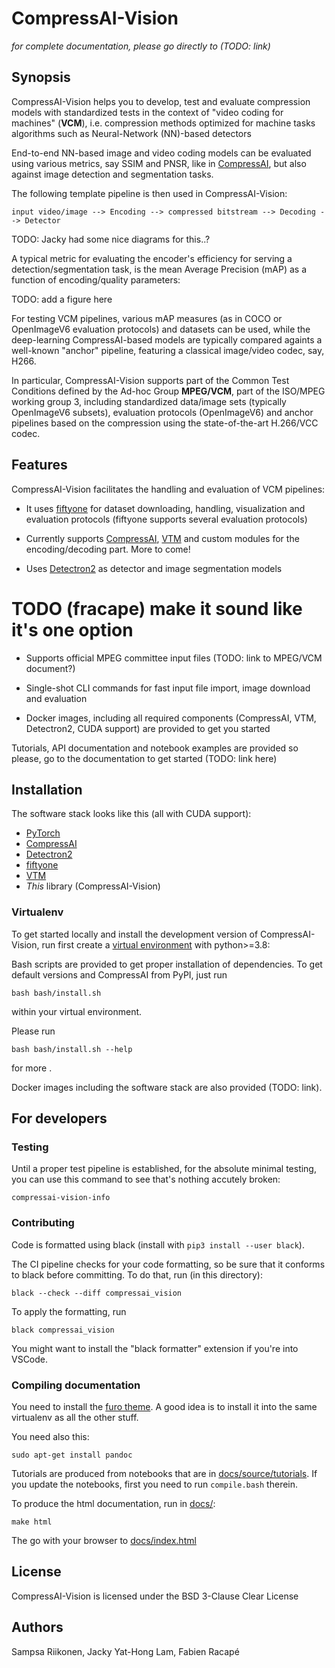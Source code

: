 # CompressAI-Vision

*for complete documentation, please go directly to (TODO: link)*

## Synopsis

CompressAI-Vision helps you to develop, test and evaluate compression models with standardized tests in the context of "video coding for machines" (**VCM**), i.e. compression methods optimized for machine tasks algorithms such as Neural-Network (NN)-based detectors

End-to-end NN-based image and video coding models can be evaluated using various metrics, say SSIM and PNSR, like in [CompressAI](https://interdigitalinc.github.io/CompressAI), but also against image detection and segmentation tasks.

The following template pipeline is then used in CompressAI-Vision:

```
input video/image --> Encoding --> compressed bitstream --> Decoding --> Detector
```

TODO: Jacky had some nice diagrams for this..?

A typical metric for evaluating the encoder's efficiency for serving a detection/segmentation task, is the mean Average Precision (mAP) as a function of encoding/quality parameters:

TODO: add a figure here

For testing VCM pipelines, various mAP measures (as in COCO or OpenImageV6 evaluation protocols) and datasets can be used, while the deep-learning CompressAI-based models are typically compared againts a well-known "anchor" pipeline, featuring a classical image/video codec, say, H266.

In particular, CompressAI-Vision supports part of the Common Test Conditions defined by the Ad-hoc Group **MPEG/VCM**, part of the ISO/MPEG working group 3, including standardized data/image sets (typically OpenImageV6 subsets), evaluation protocols (OpenImageV6) and anchor pipelines based on the compression using the state-of-the-art H.266/VCC codec.

## Features

CompressAI-Vision facilitates the handling and evaluation of VCM pipelines:

- It uses [fiftyone](https://voxel51.com/docs/fiftyone/) for dataset downloading, handling, visualization and evaluation protocols (fiftyone supports several evaluation protocols)

- Currently supports [CompressAI](https://interdigitalinc.github.io/CompressAI), [VTM](https://vcgit.hhi.fraunhofer.de/jvet/VVCSoftware_VTM) and custom modules for the encoding/decoding part. More to come!

- Uses [Detectron2](https://detectron2.readthedocs.io/en/latest/index.html) as detector and image segmentation models

# TODO (fracape) make it sound like it's one option
- Supports official MPEG committee input files (TODO: link to MPEG/VCM document?)

- Single-shot CLI commands for fast input file import, image download and evaluation

- Docker images, including all required components (CompressAI, VTM, Detectron2, CUDA support) are provided to get you started

Tutorials, API documentation and notebook examples are provided so please, go to the documentation to get started (TODO: link here)

## Installation

The software stack looks like this (all with CUDA support):

- [PyTorch](https://pytorch.org/)
- [CompressAI](https://interdigitalinc.github.io/CompressAI)
- [Detectron2](https://detectron2.readthedocs.io/en/latest/index.html)
- [fiftyone](https://voxel51.com/docs/fiftyone/)
- [VTM](https://vcgit.hhi.fraunhofer.de/jvet/VVCSoftware_VTM)
- _This_ library (CompressAI-Vision)

### Virtualenv

To get started locally and install the development version of CompressAI-Vision, run
first create a [virtual environment](https://docs.python.org/3.8/library/venv.html) with python>=3.8:

Bash scripts are provided to get proper installation of dependencies. To get default versions and CompressAI from PyPI, just run
```
bash bash/install.sh
```
within your virtual environment.

Please run
```
bash bash/install.sh --help
```
for more .

Docker images including the software stack are also provided (TODO: link).

## For developers

### Testing

Until a proper test pipeline is established, for the absolute minimal testing, you can use this command to see that's nothing accutely broken:
```
compressai-vision-info
```

### Contributing

Code is formatted using black (install with ``pip3 install --user black``).

The CI pipeline checks for your code formatting, so be sure that it conforms to black before committing.  To do that, run (in this directory):
```
black --check --diff compressai_vision
```
To apply the formatting, run
```
black compressai_vision
```
You might want to install the "black formatter" extension if you're into VSCode.

### Compiling documentation

You need to install the [furo theme](https://github.com/pradyunsg/furo).  A good idea is to install it into the same virtualenv as all the other stuff.

You need also this:
```
sudo apt-get install pandoc
```

Tutorials are produced from notebooks that are in [docs/source/tutorials](docs/source/tutorials).  If you update the notebooks, first you need to run ``compile.bash`` therein.

To produce the html documentation, run in [docs/](docs/):
```
make html
```
The go with your browser to [docs/index.html](docs/index.html)

## License

CompressAI-Vision is licensed under the BSD 3-Clause Clear License

## Authors

Sampsa Riikonen, Jacky Yat-Hong Lam, Fabien Racapé
